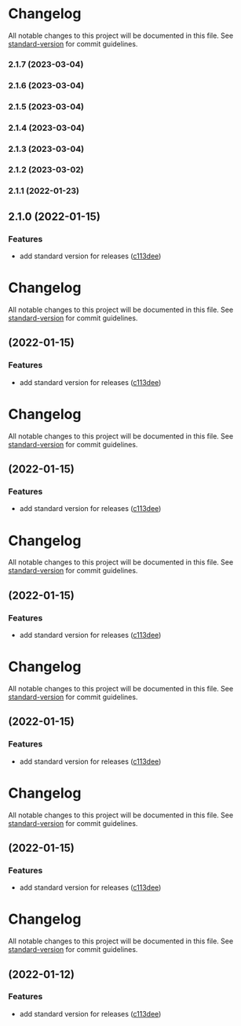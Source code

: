 # Changelog

All notable changes to this project will be documented in this file. See [standard-version](https://github.com/conventional-changelog/standard-version) for commit guidelines.

### 2.1.7 (2023-03-04)

### 2.1.6 (2023-03-04)

### 2.1.5 (2023-03-04)

### 2.1.4 (2023-03-04)

### 2.1.3 (2023-03-04)

### 2.1.2 (2023-03-02)

### 2.1.1 (2022-01-23)

## 2.1.0 (2022-01-15)


### Features

* add standard version for releases ([c113dee](https://github.com/yuta-hidaka/campanadas/commit/c113dee252d8cc4ab359311b14c58cde4ec84880))

# Changelog

All notable changes to this project will be documented in this file. See [standard-version](https://github.com/conventional-changelog/standard-version) for commit guidelines.

##  (2022-01-15)


### Features

* add standard version for releases ([c113dee](https://github.com/yuta-hidaka/campanadas/commit/c113dee252d8cc4ab359311b14c58cde4ec84880))

# Changelog

All notable changes to this project will be documented in this file. See [standard-version](https://github.com/conventional-changelog/standard-version) for commit guidelines.

##  (2022-01-15)


### Features

* add standard version for releases ([c113dee](https://github.com/yuta-hidaka/campanadas/commit/c113dee252d8cc4ab359311b14c58cde4ec84880))

# Changelog

All notable changes to this project will be documented in this file. See [standard-version](https://github.com/conventional-changelog/standard-version) for commit guidelines.

##  (2022-01-15)


### Features

* add standard version for releases ([c113dee](https://github.com/yuta-hidaka/campanadas/commit/c113dee252d8cc4ab359311b14c58cde4ec84880))

# Changelog

All notable changes to this project will be documented in this file. See [standard-version](https://github.com/conventional-changelog/standard-version) for commit guidelines.

##  (2022-01-15)


### Features

* add standard version for releases ([c113dee](https://github.com/yuta-hidaka/campanadas/commit/c113dee252d8cc4ab359311b14c58cde4ec84880))

# Changelog

All notable changes to this project will be documented in this file. See [standard-version](https://github.com/conventional-changelog/standard-version) for commit guidelines.

##  (2022-01-15)


### Features

* add standard version for releases ([c113dee](https://github.com/yuta-hidaka/campanadas/commit/c113dee252d8cc4ab359311b14c58cde4ec84880))

# Changelog

All notable changes to this project will be documented in this file. See [standard-version](https://github.com/conventional-changelog/standard-version) for commit guidelines.

##  (2022-01-12)


### Features

* add standard version for releases ([c113dee](https://github.com/yuta-hidaka/campanadas/commit/c113dee252d8cc4ab359311b14c58cde4ec84880))
